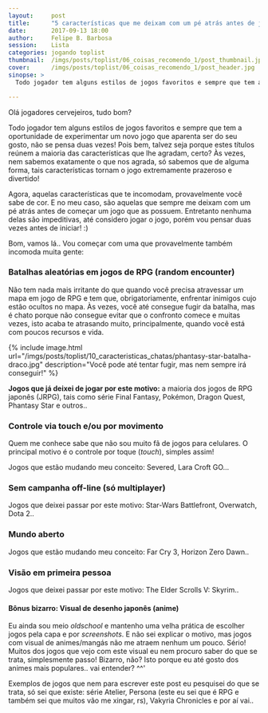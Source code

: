 ```yaml
---
layout:     post
title:      "5 características que me deixam com um pé atrás antes de jogar!"
date:       2017-09-13 18:00
author:     Felipe B. Barbosa
session:    Lista
categories: jogando toplist
thumbnail:  /imgs/posts/toplist/06_coisas_recomendo_1/post_thumbnail.jpg
cover:      /imgs/posts/toplist/06_coisas_recomendo_1/post_header.jpg
sinopse: >
  Todo jogador tem alguns estilos de jogos favoritos e sempre que tem a oportunidade de experimentar um novo jogo que aparenta ser do seu gosto, não se pensa duas vezes! Pois bem, talvez seja porque estes títulos reúnem a maioria das características que lhe agradam, certo? Às vezes, nem sabemos exatamente o que nos agrada, só sabemos que de alguma forma, tais características tornam o jogo extremamente prazeroso e divertido!

---
```

Olá jogadores cervejeiros, tudo bom?

Todo jogador tem alguns estilos de jogos favoritos e sempre que tem a oportunidade de experimentar um novo jogo que aparenta ser do seu gosto, não se pensa duas vezes! Pois bem, talvez seja porque estes títulos reúnem a maioria das características que lhe agradam, certo? Às vezes, nem sabemos exatamente o que nos agrada, só sabemos que de alguma forma, tais características tornam o jogo extremamente prazeroso e divertido!

Agora, aquelas características que te incomodam, provavelmente você sabe de cor. E no meu caso, são aquelas que sempre me deixam com um pé atrás antes de começar um jogo que as possuem. Entretanto nenhuma delas são impeditivas, até considero jogar o jogo, porém vou pensar duas vezes antes de iniciar! :)

Bom, vamos lá.. Vou começar com uma que provavelmente também incomoda muita gente:

### Batalhas aleatórias em jogos de RPG (random encounter)

Não tem nada mais irritante do que quando você precisa atravessar um mapa em jogo de RPG e tem que, obrigatoriamente, enfrentar inimigos cujo estão ocultos no mapa. Às vezes, você até consegue fugir da batalha, mas é chato porque não consegue evitar que o confronto comece e muitas vezes, isto acaba te atrasando muito, principalmente, quando você está com poucos recursos e vida.

{% include image.html
  url="/imgs/posts/toplist/10_caracteristicas_chatas/phantasy-star-batalha-draco.jpg"
  description="Você pode até tentar fugir, mas nem sempre irá conseguir!" %}

**Jogos que já deixei de jogar por este motivo:** a maioria dos jogos de RPG japonês (JRPG), tais como série Final Fantasy, Pokémon, Dragon Quest, Phantasy Star e outros..

### Controle via touch e/ou por movimento

Quem me conhece sabe que não sou muito fã de jogos para celulares. O principal motivo é o controle por toque (*touch*), simples assim!

Jogos que estão mudando meu conceito: Severed, Lara Croft GO...

### Sem campanha off-line (só multiplayer)

Jogos que deixei passar por este motivo: Star-Wars Battlefront, Overwatch, Dota 2..

### Mundo aberto

Jogos que estão mudando meu conceito: Far Cry 3, Horizon Zero Dawn..

### Visão em primeira pessoa

Jogos que deixei passar por este motivo: The Elder Scrolls V: Skyrim..


#### Bônus bizarro: Visual de desenho japonês (anime)

Eu ainda sou meio *oldschool* e mantenho uma velha prática de escolher jogos pela capa e por *screenshots*. E não sei explicar o motivo, mas jogos com visual de animes/mangás não me atraem nenhum um pouco. Sério! Muitos dos jogos que vejo com este visual eu nem procuro saber do que se trata, simplesmente passo! Bizarro, não? Isto porque eu até gosto dos animes mais populares.. vai entender? ^^'

Exemplos de jogos que nem para escrever este post eu pesquisei do que se trata, só sei que existe: série Atelier, Persona (este eu sei que é RPG e também sei que muitos vão me xingar, rs), Vakyria Chronicles e por aí vai..
